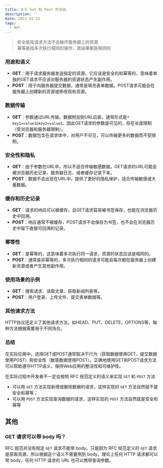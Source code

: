 ```yaml
---
title: 关于 Get 和 Post 的总结
description: ''
date: 2022-02-25
tags:
  - Net
---
```


> 安全是指请求方法不会破坏服务器上的资源\
> 幂等是指多次执行相同的操作，其结果都是相同的

### 用途和语义
- **GET**：用于请求服务器发送指定的资源。它应该是安全的和幂等的，意味着单独的GET请求不应该对服务器的资源状态产生副作用。
- **POST**：用于向服务器提交数据，通常是填充表单数据。POST请求可能会在服务器上创建新的资源或修改现有资源。

### 数据传输
- **GET**：参数通过URL传输，数据附加到URL后面，通常形式是`?key1=value1&key2=value2`。因此GET请求的参数是可见的，存在长度限制（受浏览器和服务器限制）。
- **POST**：数据包含在请求体中，对用户不可见，可以传输更多的数据而不受限制。

### 安全性和隐私
- **GET**：由于参数在URL中，所以不适合传输敏感数据。GET请求的URL可能会被浏览器历史记录、服务器日志、或者缓存记录下来。
- **POST**：数据不会出现在URL中，提供了更好的隐私保护，适合传输敏感或大量数据。

### 缓存和历史记录
- **GET**：请求的响应可以被缓存，且GET请求容易被书签保存，也能在浏览器历史中回溯。
- **POST**：响应通常不被缓存，POST请求不会保存为书签，也不会在浏览器历史中留下直接可回溯的记录。

### 幂等性
- **GET**：是幂等的，这意味着多次执行同一请求，资源的状态应该是相同的。
- **POST**：通常是非幂等的，多次执行相同的请求可能会每次都在服务器上创建新资源或者产生其他副作用。

### 使用场景的示例
- **GET**：搜索请求、读取文章、获取新闻列表等。
- **POST**：用户登录、上传文件、提交表单数据等。

### 其他请求方法
HTTP协议还定义了其他请求方法，如HEAD、PUT、DELETE、OPTIONS等，每种方法根据需要用于不同场合。

### 总结
在实际应用中，选择GET或POST通常取决于行为（获取数据使用GET，提交数据使用POST）和安全性（敏感数据使用POST）。正确地使用GET和POST请求方法可以帮助遵守HTTP语义，保持Web应用的整洁性和可维护性。

在实际过程中开发者不一定会按照 RFC 规范定义的语义来实现 `GET` 和 `POST` 方法

- 可以用 `GET` 方法实现新增或删除数据的请求，这样实现的 `GET` 方法自然就不是安全和幂等；
- 可以用 `POST` 方法实现查询数据的请求，这样实现的 `POST` 方法自然就是安全和幂等

## 其他

### GET 请求可以带 body 吗？

RFC 规范并没有规定 `GET` 请求不能带 body。只是因为 RFC 规范定义的 `GET` 请求是获取资源，所以根据这个语义不需要用到 body。理论上任何 HTTP 请求都可以带 body，任何 HTTP 请求的 URL 也可以携带查询参数。
